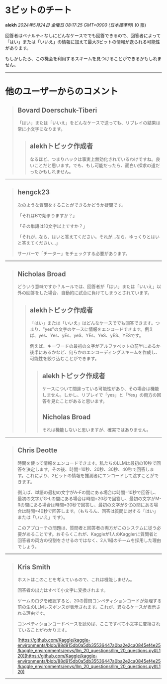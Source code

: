 # 3ビットのチート

**alekh** *2024年5月24日 金曜日 08:17:25 GMT+0900 (日本標準時)* (0 票)

回答者はペナルティなしにどんなケースででも回答できるので、回答者によって「はい」または「いいえ」の情報に加えて最大3ビットの情報が送られる可能性があります。

もしかしたら、この機会を利用するスキームを見つけることができるかもしれません。

---
# 他のユーザーからのコメント

> ## Bovard Doerschuk-Tiberi
> 
> 「はい」または「いいえ」をどんなケースで送っても、リプレイの結果は常に小文字になります。
> 
> 
> 
> > ## alekhトピック作成者
> > 
> > なるほど、つまりハックは事実上無効化されているわけですね。良いことだと思います。でも、もし可能だったら、面白い探求の道だったかもしれません。
> > 
> > 
> > 
---
> ## hengck23
> 
> 次のような質問をすることができるかどうか疑問です。
> 
> 「それはBで始まりますか？」
> 
> 「その単語は10文字以上ですか？」
> 
> 「それが…なら、はいと答えてください。それが…なら、ゆっくりとはいと答えてください…」
> 
> サーバーで「チーター」をチェックする必要があります。
> 
> 
> 
---
> ## Nicholas Broad
> 
> どういう意味ですか？ルールでは、回答者が「はい」または「いいえ」以外の回答をした場合、自動的に試合に負けてしまうとされています。
> 
> 
> 
> > ## alekhトピック作成者
> > 
> > 「はい」または「いいえ」はどんなケースででも回答できます。つまり、"yes"の文字のケースに情報をエンコードできます。例えば、yes、Yes、yEs、yeS、YEs、YeS、yES、YESです。
> > 
> > 例えば、キーワードの最初の文字がアルファベットの前半にあるか後半にあるかなど、何らかのエンコーディングスキームを作成し、可能性を絞り込むことができます。
> > 
> > 
> > 
> > > ## alekhトピック作成者
> > > 
> > > ケースについて間違っている可能性があり、その場合は機能しません。しかし、リプレイで「yes」と「Yes」の両方の回答を見たことがあると思います。
> > > 
> > > 
> > > 
> > > ## Nicholas Broad
> > > 
> > > それは機能しないと思いますが、確実ではありません。
> > > 
> > > 
> > > 
---
> ## Chris Deotte
> 
> 時間を使って情報をエンコードできます。私たちのLLMは最初の10秒で回答を決定します。その後、時間=10秒、20秒、30秒、40秒で回答します。これにより、2ビットの情報を推測者にエンコードして渡すことができます。
> 
> 例えば、単語の最初の文字がA-Fの間にある場合は時間=10秒で回答し、最初の文字がG-Lの間にある場合は時間=20秒で回答し、最初の文字がM-Rの間にある場合は時間=30秒で回答し、最初の文字がS-Zの間にある場合は時間=40秒で回答します。（もちろん、回答は質問に対する「はい」または「いいえ」です）。
> 
> このアプローチの問題は、質問者と回答者の両方がこのシステムに従う必要があることです。おそらくこれが、Kaggleが1人のKagglerに質問者と回答者の両方の役割をさせるのではなく、2人1組のチームを採用した理由でしょう。
> 
> 
> 
---
> ## Kris Smith
> 
> ホストはこのことを考えているので、これは機能しません。
> 
> 回答者の出力はすべて小文字に変換されます。
> 
> ゲームのログを確認すると、20の質問コンペティションコードが処理する前の生のLLMレスポンスが表示されます。これが、異なるケースが表示される理由です。
> 
> コンペティションコードベースを読めば、ここですべて小文字に変換されていることがわかります。
> 
> [https://github.com/Kaggle/kaggle-environments/blob/88d915db0a5db35536447a0ba2e2ca0845ef4e25/kaggle_environments/envs/llm_20_questions/llm_20_questions.py#L120](https://github.com/Kaggle/kaggle-environments/blob/88d915db0a5db35536447a0ba2e2ca0845ef4e25/kaggle_environments/envs/llm_20_questions/llm_20_questions.py#L120)
> 
> 
> 
---

